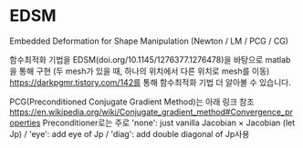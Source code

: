 # EDSM
Embedded Deformation for Shape Manipulation (Newton / LM / PCG / CG)

함수최적화 기법을 EDSM(doi.org/10.1145/1276377.1276478)을 바탕으로 matlab을 통해 구현
(두 mesh가 있을 때, 하나의 위치에서 다른 위치로 mesh를 이동)
https://darkpgmr.tistory.com/142를 통해 함수최적화 기법 더 알아볼 수 있습니다.

PCG(Preconditioned Conjugate Gradient Method)는 아래 링크 참조
https://en.wikipedia.org/wiki/Conjugate_gradient_method#Convergence_properties
Preconditioner로는 주로 'none': just vanilla Jacobian $\times$ Jacobian (let Jp) / 'eye': add eye of Jp / 'diag': add double diagonal of Jp사용
